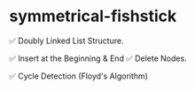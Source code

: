 # symmetrical-fishstick

✅ Doubly Linked List Structure.

✅ Insert at the Beginning & End
✅ Delete Nodes.

✅ Cycle Detection (Floyd's Algorithm) 